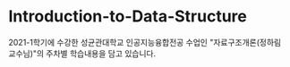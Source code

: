 # Introduction-to-Data-Structure
2021-1학기에 수강한 성균관대학교 인공지능융합전공 수업인 "자료구조개론(정하림 교수님)"의 주차별 학습내용을 담고 있습니다.
